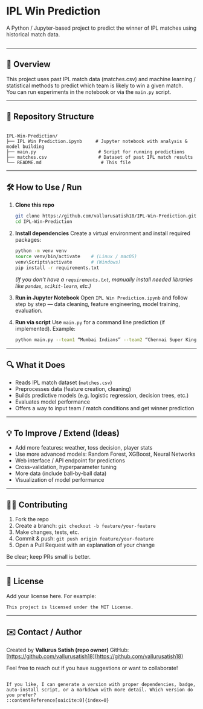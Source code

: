 
# IPL Win Prediction

A Python / Jupyter-based project to predict the winner of IPL matches using historical match data.

<img src = "">

---

## 🚀 Overview

This project uses past IPL match data (matches.csv) and machine learning / statistical methods to predict which team is likely to win a given match.  
You can run experiments in the notebook or via the `main.py` script.

---

## 📂 Repository Structure

```

IPL-Win-Prediction/
├── IPL Win Prediction.ipynb     # Jupyter notebook with analysis & model building
├── main.py                       # Script for running predictions
├── matches.csv                   # Dataset of past IPL match results
└── README.md                      # This file

````

---

## 🛠 How to Use / Run

1. **Clone this repo**  
   ```bash
   git clone https://github.com/vallurusatish18/IPL-Win-Prediction.git
   cd IPL-Win-Prediction

2. **Install dependencies**
   Create a virtual environment and install required packages:

   ```bash
   python -m venv venv
   source venv/bin/activate    # (Linux / macOS)
   venv\Scripts\activate       # (Windows)
   pip install -r requirements.txt
   ```

   *(If you don’t have a `requirements.txt`, manually install needed libraries like `pandas`, `scikit-learn`, etc.)*

3. **Run in Jupyter Notebook**
   Open `IPL Win Prediction.ipynb` and follow step by step — data cleaning, feature engineering, model training, evaluation.

4. **Run via script**
   Use `main.py` for a command line prediction (if implemented).
   Example:

   ```bash
   python main.py --team1 “Mumbai Indians” --team2 “Chennai Super Kings” --venue “Wankhede Stadium”
   ```

---

## 🔍 What it Does

* Reads IPL match dataset (`matches.csv`)
* Preprocesses data (feature creation, cleaning)
* Builds predictive models (e.g. logistic regression, decision trees, etc.)
* Evaluates model performance
* Offers a way to input team / match conditions and get winner prediction

---

## 💡 To Improve / Extend (Ideas)

* Add more features: weather, toss decision, player stats
* Use more advanced models: Random Forest, XGBoost, Neural Networks
* Web interface / API endpoint for predictions
* Cross-validation, hyperparameter tuning
* More data (include ball-by-ball data)
* Visualization of model performance

---

## 🧑‍💻 Contributing

1. Fork the repo
2. Create a branch: `git checkout -b feature/your-feature`
3. Make changes, tests, etc.
4. Commit & push: `git push origin feature/your-feature`
5. Open a Pull Request with an explanation of your change

Be clear; keep PRs small is better.

---

## 📄 License

Add your license here.
For example:

```
This project is licensed under the MIT License.
```

---

## ✉️ Contact / Author

Created by **Vallurus Satish (repo owner)**
GitHub: [https://github.com/vallurusatish18](https://github.com/vallurusatish18)

Feel free to reach out if you have suggestions or want to collaborate!

```

If you like, I can generate a version with proper dependencies, badge, auto-install script, or a markdown with more detail. Which version do you prefer?
::contentReference[oaicite:0]{index=0}
```
